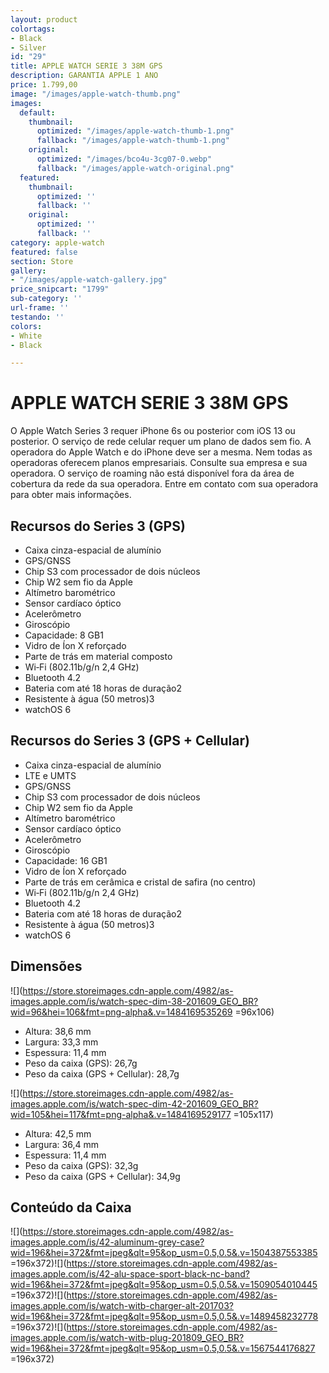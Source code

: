 ```yaml
---
layout: product
colortags:
- Black
- Silver
id: "29"
title: APPLE WATCH SERIE 3 38M GPS
description: GARANTIA APPLE 1 ANO
price: 1.799,00
image: "/images/apple-watch-thumb.png"
images:
  default:
    thumbnail:
      optimized: "/images/apple-watch-thumb-1.png"
      fallback: "/images/apple-watch-thumb-1.png"
    original:
      optimized: "/images/bco4u-3cg07-0.webp"
      fallback: "/images/apple-watch-original.png"
  featured:
    thumbnail:
      optimized: ''
      fallback: ''
    original:
      optimized: ''
      fallback: ''
category: apple-watch
featured: false
section: Store
gallery:
- "/images/apple-watch-gallery.jpg"
price_snipcart: "1799"
sub-category: ''
url-frame: ''
testando: ''
colors:
- White
- Black

---
```

# APPLE WATCH SERIE 3 38M GPS

O Apple Watch Series 3 requer iPhone 6s ou posterior com iOS 13 ou posterior. O serviço de rede celular requer um plano de dados sem fio. A operadora do Apple Watch e do iPhone deve ser a mesma. Nem todas as operadoras oferecem planos empresariais. Consulte sua empresa e sua operadora. O serviço de roaming não está disponível fora da área de cobertura da rede da sua operadora. Entre em contato com sua operadora para obter mais informações.

## Recursos do Series 3 (GPS)

* Caixa cinza-espacial de alumínio
* GPS/GNSS
* Chip S3 com processador de dois núcleos
* Chip W2 sem fio da Apple
* Altímetro barométrico
* Sensor cardíaco óptico
* Acelerômetro
* Giroscópio
* Capacidade: 8 GB1
* Vidro de Íon X reforçado
* Parte de trás em material composto
* Wi‑Fi (802.11b/g/n 2,4 GHz)
* Bluetooth 4.2
* Bateria com até 18 horas de duração2
* Resistente à água (50 metros)3
* watchOS 6

## Recursos do Series 3 (GPS + Cellular)

* Caixa cinza-espacial de alumínio
* LTE e UMTS
* GPS/GNSS
* Chip S3 com processador de dois núcleos
* Chip W2 sem fio da Apple
* Altímetro barométrico
* Sensor cardíaco óptico
* Acelerômetro
* Giroscópio
* Capacidade: 16 GB1
* Vidro de Íon X reforçado
* Parte de trás em cerâmica e cristal de safira (no centro)
* Wi‑Fi (802.11b/g/n 2,4 GHz)
* Bluetooth 4.2
* Bateria com até 18 horas de duração2
* Resistente à água (50 metros)3
* watchOS 6

## Dimensões

![](https://store.storeimages.cdn-apple.com/4982/as-images.apple.com/is/watch-spec-dim-38-201609_GEO_BR?wid=96&hei=106&fmt=png-alpha&.v=1484169535269 =96x106)

* Altura: 38,6 mm
* Largura: 33,3 mm
* Espessura: 11,4 mm
* Peso da caixa (GPS): 26,7g
* Peso da caixa (GPS + Cellular): 28,7g

![](https://store.storeimages.cdn-apple.com/4982/as-images.apple.com/is/watch-spec-dim-42-201609_GEO_BR?wid=105&hei=117&fmt=png-alpha&.v=1484169529177 =105x117)

* Altura: 42,5 mm
* Largura: 36,4 mm
* Espessura: 11,4 mm
* Peso da caixa (GPS): 32,3g
* Peso da caixa (GPS + Cellular): 34,9g

## Conteúdo da Caixa

![](https://store.storeimages.cdn-apple.com/4982/as-images.apple.com/is/42-aluminum-grey-case?wid=196&hei=372&fmt=jpeg&qlt=95&op_usm=0.5,0.5&.v=1504387553385 =196x372)![](https://store.storeimages.cdn-apple.com/4982/as-images.apple.com/is/42-alu-space-sport-black-nc-band?wid=196&hei=372&fmt=jpeg&qlt=95&op_usm=0.5,0.5&.v=1509054010445 =196x372)![](https://store.storeimages.cdn-apple.com/4982/as-images.apple.com/is/watch-witb-charger-alt-201703?wid=196&hei=372&fmt=jpeg&qlt=95&op_usm=0.5,0.5&.v=1489458232778 =196x372)![](https://store.storeimages.cdn-apple.com/4982/as-images.apple.com/is/watch-witb-plug-201809_GEO_BR?wid=196&hei=372&fmt=jpeg&qlt=95&op_usm=0.5,0.5&.v=1567544176827 =196x372)